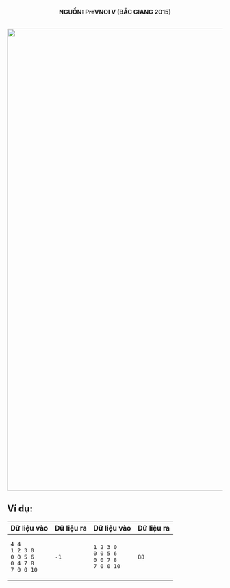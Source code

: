 **<center>NGUỒN: PreVNOI Ⅴ (BẮC GIANG 2015)</center>**
<br>

<img src="/images/problems/1067/magic.svg" width=1080px>

## Ví dụ:
| <center>Dữ liệu vào </center>                                                       | <center>Dữ liệu ra</center> | <center>Dữ liệu vào </center>                                                      | <center>Dữ liệu ra</center> |
|--------------------------------------------------------------------|------------|-------------------------------------------------------------------|------------|
|  <pre>4 4 <br>1 2 3 0<br>0 0 5 6<br>0 4 7 8<br>7 0 0 10</pre> | <pre>-1</pre>         | <pre>1 2 3 0<br>0 0 5 6<br>0 0 7 8<br>7 0 0 10</pre> |<pre>88</pre>         |